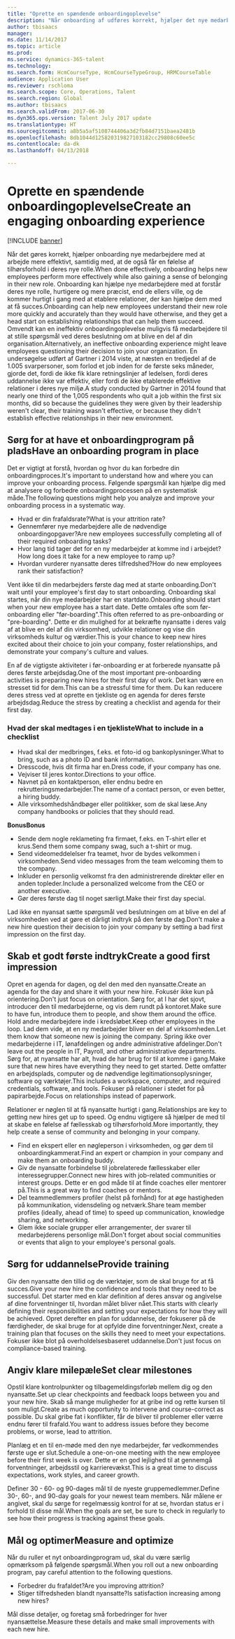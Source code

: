 ```yaml
---
title: "Oprette en spændende onboardingoplevelse"
description: "Når onboarding af udføres korrekt, hjælper det nye medarbejdere med at få en følelse af tilhørsforhold i deres nye organisation."
author: tbisaacs
manager: 
ms.date: 11/14/2017
ms.topic: article
ms.prod: 
ms.service: dynamics-365-talent
ms.technology: 
ms.search.form: HcmCourseType, HcmCourseTypeGroup, HRMCourseTable
audience: Application User
ms.reviewer: rschloma
ms.search.scope: Core, Operations, Talent
ms.search.region: Global
ms.author: tbisaacs
ms.search.validFrom: 2017-06-30
ms.dyn365.ops.version: Talent July 2017 update
ms.translationtype: HT
ms.sourcegitcommit: a8b5a5af5108744406a3d2fb84d7151baea2481b
ms.openlocfilehash: 8db1044d125820319827103182cc29808c60ee5c
ms.contentlocale: da-dk
ms.lasthandoff: 04/13/2018

---
```


# <a name="create-an-engaging-onboarding-experience"></a><span data-ttu-id="7f50a-103">Oprette en spændende onboardingoplevelse</span><span class="sxs-lookup"><span data-stu-id="7f50a-103">Create an engaging onboarding experience</span></span>

[!INCLUDE [banner](includes/banner.md)]

<span data-ttu-id="7f50a-104">Når det gøres korrekt, hjælper onboarding nye medarbejdere med at arbejde mere effektivt, samtidig med, at de også får en følelse af tilhørsforhold i deres nye rolle.</span><span class="sxs-lookup"><span data-stu-id="7f50a-104">When done effectively, onboarding helps new employees perform more effectively while also gaining a sense of belonging in their new role.</span></span> <span data-ttu-id="7f50a-105">Onboarding kan hjælpe nye medarbejdere med at forstår deres nye rolle, hurtigere og mere præcist, end de ellers ville, og de kommer hurtigt i gang med at etablere relationer, der kan hjælpe dem med at få succes.</span><span class="sxs-lookup"><span data-stu-id="7f50a-105">Onboarding can help new employees understand their new role more quickly and accurately than they would have otherwise, and they get a head start on establishing relationships that can help them succeed.</span></span> <span data-ttu-id="7f50a-106">Omvendt kan en ineffektiv onboardingoplevelse muligvis få medarbejdere til at stille spørgsmål ved deres beslutning om at blive en del af din organisation.</span><span class="sxs-lookup"><span data-stu-id="7f50a-106">Alternatively, an ineffective onboarding experience might leave employees questioning their decision to join your organization.</span></span> <span data-ttu-id="7f50a-107">En undersøgelse udført af Gartner i 2014 viste, at næsten en tredjedel af de 1.005 svarpersoner, som forlod et job inden for de første seks måneder, gjorde det, fordi de ikke fik klare retningslinjer af ledelsen, fordi deres uddannelse ikke var effektiv, eller fordi de ikke etablerede effektive relationer i deres nye miljø.</span><span class="sxs-lookup"><span data-stu-id="7f50a-107">A study conducted by Gartner in 2014 found that nearly one third of the 1,005 respondents who quit a job within the first six months, did so because the guidelines they were given by their leadership weren't clear, their training wasn't effective, or because they didn't establish effective relationships in their new environment.</span></span>

## <a name="have-an-onboarding-program-in-place"></a><span data-ttu-id="7f50a-108">Sørg for at have et onboardingprogram på plads</span><span class="sxs-lookup"><span data-stu-id="7f50a-108">Have an onboarding program in place</span></span>
<span data-ttu-id="7f50a-109">Det er vigtigt at forstå, hvordan og hvor du kan forbedre din onboardingproces.</span><span class="sxs-lookup"><span data-stu-id="7f50a-109">It's important to understand how and where you can improve your onboarding process.</span></span> <span data-ttu-id="7f50a-110">Følgende spørgsmål kan hjælpe dig med at analysere og forbedre onboardingprocessen på en systematisk måde.</span><span class="sxs-lookup"><span data-stu-id="7f50a-110">The following questions might help you analyze and improve your onboarding process in a systematic way.</span></span>

- <span data-ttu-id="7f50a-111">Hvad er din frafaldsrate?</span><span class="sxs-lookup"><span data-stu-id="7f50a-111">What is your attrition rate?</span></span>
- <span data-ttu-id="7f50a-112">Gennemfører nye medarbejdere alle de nødvendige onboardingopgaver?</span><span class="sxs-lookup"><span data-stu-id="7f50a-112">Are new employees successfully completing all of their required onboarding tasks?</span></span>
- <span data-ttu-id="7f50a-113">Hvor lang tid tager det for en ny medarbejder at komme ind i arbejdet?</span><span class="sxs-lookup"><span data-stu-id="7f50a-113">How long does it take for a new employee to ramp up?</span></span>
- <span data-ttu-id="7f50a-114">Hvordan vurderer nyansatte deres tilfredshed?</span><span class="sxs-lookup"><span data-stu-id="7f50a-114">How do new employees rank their satisfaction?</span></span>

<span data-ttu-id="7f50a-115">Vent ikke til din medarbejders første dag med at starte onboarding.</span><span class="sxs-lookup"><span data-stu-id="7f50a-115">Don't wait until your employee's first day to start onboarding.</span></span> <span data-ttu-id="7f50a-116">Onboarding skal startes, når din nye medarbejder har en startdato.</span><span class="sxs-lookup"><span data-stu-id="7f50a-116">Onboarding should start when your new employee has a start date.</span></span> <span data-ttu-id="7f50a-117">Dette omtales ofte som før-onboarding eller "før-boarding".</span><span class="sxs-lookup"><span data-stu-id="7f50a-117">This often referred to as pre-onboarding or "pre-boarding".</span></span> <span data-ttu-id="7f50a-118">Dette er din mulighed for at bekræfte nyansatte i deres valg af at blive en del af din virksomhed, udvikle relationer og vise din virksomheds kultur og værdier.</span><span class="sxs-lookup"><span data-stu-id="7f50a-118">This is your chance to keep new hires excited about their choice to join your company, foster relationships, and demonstrate your company's culture and values.</span></span>

<span data-ttu-id="7f50a-119">En af de vigtigste aktiviteter i før-onboarding er at forberede nyansatte på deres første arbejdsdag.</span><span class="sxs-lookup"><span data-stu-id="7f50a-119">One of the most important pre-onboarding activities is preparing new hires for their first day of work.</span></span> <span data-ttu-id="7f50a-120">Det kan være en stresset tid for dem.</span><span class="sxs-lookup"><span data-stu-id="7f50a-120">This can be a stressful time for them.</span></span> <span data-ttu-id="7f50a-121">Du kan reducere deres stress ved at oprette en tjekliste og en agenda for deres første arbejdsdag.</span><span class="sxs-lookup"><span data-stu-id="7f50a-121">Reduce the stress by creating a checklist and agenda for their first day.</span></span>

### <a name="what-to-include-in-a-checklist"></a><span data-ttu-id="7f50a-122">Hvad der skal medtages i en tjekliste</span><span class="sxs-lookup"><span data-stu-id="7f50a-122">What to include in a checklist</span></span>

- <span data-ttu-id="7f50a-123">Hvad skal der medbringes, f.eks. et foto-id og bankoplysninger.</span><span class="sxs-lookup"><span data-stu-id="7f50a-123">What to bring, such as a photo ID and bank information.</span></span>
- <span data-ttu-id="7f50a-124">Dresscode, hvis dit firma har en.</span><span class="sxs-lookup"><span data-stu-id="7f50a-124">Dress code, if your company has one.</span></span>
- <span data-ttu-id="7f50a-125">Vejviser til jeres kontor.</span><span class="sxs-lookup"><span data-stu-id="7f50a-125">Directions to your office.</span></span>
- <span data-ttu-id="7f50a-126">Navnet på en kontaktperson, eller endnu bedre en rekrutteringsmedarbejder.</span><span class="sxs-lookup"><span data-stu-id="7f50a-126">The name of a contact person, or even better, a hiring buddy.</span></span>
- <span data-ttu-id="7f50a-127">Alle virksomhedshåndbøger eller politikker, som de skal læse.</span><span class="sxs-lookup"><span data-stu-id="7f50a-127">Any company handbooks or policies that they should read.</span></span>

<span data-ttu-id="7f50a-128">**Bonus**</span><span class="sxs-lookup"><span data-stu-id="7f50a-128">**Bonus**</span></span>

- <span data-ttu-id="7f50a-129">Sende dem nogle reklameting fra firmaet, f.eks. en T-shirt eller et krus.</span><span class="sxs-lookup"><span data-stu-id="7f50a-129">Send them some company swag, such a t-shirt or mug.</span></span>
- <span data-ttu-id="7f50a-130">Send videomeddelelser fra teamet, hvor de bydes velkommen i virksomheden.</span><span class="sxs-lookup"><span data-stu-id="7f50a-130">Send video messages from the team welcoming them to the company.</span></span>
- <span data-ttu-id="7f50a-131">Inkluder en personlig velkomst fra den administrerende direktør eller en anden topleder.</span><span class="sxs-lookup"><span data-stu-id="7f50a-131">Include a personalized welcome from the CEO or another executive.</span></span>
- <span data-ttu-id="7f50a-132">Gør deres første dag til noget særligt.</span><span class="sxs-lookup"><span data-stu-id="7f50a-132">Make their first day special.</span></span>

<span data-ttu-id="7f50a-133">Lad ikke en nyansat sætte spørgsmål ved beslutningen om at blive en del af virksomheden ved at gøre et dårligt indtryk på den første dag.</span><span class="sxs-lookup"><span data-stu-id="7f50a-133">Don't make a new hire question their decision to join your company by setting a bad first impression on the first day.</span></span>

## <a name="create-a-good-first-impression"></a><span data-ttu-id="7f50a-134">Skab et godt første indtryk</span><span class="sxs-lookup"><span data-stu-id="7f50a-134">Create a good first impression</span></span>

<span data-ttu-id="7f50a-135">Opret en agenda for dagen, og del den med den nyansatte.</span><span class="sxs-lookup"><span data-stu-id="7f50a-135">Create an agenda for the day and share it with your new hire.</span></span> <span data-ttu-id="7f50a-136">Fokusér ikke kun på orientering.</span><span class="sxs-lookup"><span data-stu-id="7f50a-136">Don't just focus on orientation.</span></span> <span data-ttu-id="7f50a-137">Sørg for, at I har det sjovt, introducer den til medarbejderne, og vis dem rundt på kontoret.</span><span class="sxs-lookup"><span data-stu-id="7f50a-137">Make sure to have fun, introduce them to people, and show them around the office.</span></span> <span data-ttu-id="7f50a-138">Hold andre medarbejdere inde i kredsløbet.</span><span class="sxs-lookup"><span data-stu-id="7f50a-138">Keep other employees in the loop.</span></span> <span data-ttu-id="7f50a-139">Lad dem vide, at en ny medarbejder bliver en del af virksomheden.</span><span class="sxs-lookup"><span data-stu-id="7f50a-139">Let them know that someone new is joining the company.</span></span> <span data-ttu-id="7f50a-140">Spring ikke over medarbejderne i IT, lønafdelingen og andre administrative afdelinger.</span><span class="sxs-lookup"><span data-stu-id="7f50a-140">Don't leave out the people in IT, Payroll, and other administrative departments.</span></span> <span data-ttu-id="7f50a-141">Sørg for, at nyansatte har alt, hvad de har brug for til at komme i gang.</span><span class="sxs-lookup"><span data-stu-id="7f50a-141">Make sure that new hires have everything they need to get started.</span></span> <span data-ttu-id="7f50a-142">Dette omfatter en arbejdsplads, computer og de nødvendige legitimationsoplysninger, software og værktøjer.</span><span class="sxs-lookup"><span data-stu-id="7f50a-142">This includes a workspace, computer, and required credentials, software, and tools.</span></span> <span data-ttu-id="7f50a-143">Fokuser på relationer i stedet for på papirarbejde.</span><span class="sxs-lookup"><span data-stu-id="7f50a-143">Focus on relationships instead of paperwork.</span></span>

<span data-ttu-id="7f50a-144">Relationer er nøglen til at få nyansatte hurtigt i gang.</span><span class="sxs-lookup"><span data-stu-id="7f50a-144">Relationships are key to getting new hires get up to speed.</span></span> <span data-ttu-id="7f50a-145">Og endnu vigtigere så hjælper de med til at skabe en følelse af fællesskab og tilhørsforhold.</span><span class="sxs-lookup"><span data-stu-id="7f50a-145">More importantly, they help create a sense of community and belonging in your company.</span></span>

- <span data-ttu-id="7f50a-146">Find en ekspert eller en nøgleperson i virksomheden, og gør dem til onboardingkammerat.</span><span class="sxs-lookup"><span data-stu-id="7f50a-146">Find an expert or champion in your company and make them an onboarding buddy.</span></span>
- <span data-ttu-id="7f50a-147">Giv de nyansatte forbindelse til jobrelaterede fællesskaber eller interessegrupper.</span><span class="sxs-lookup"><span data-stu-id="7f50a-147">Connect new hires with job-related communities or interest groups.</span></span> <span data-ttu-id="7f50a-148">Dette er en god måde til at finde coaches eller mentorer på.</span><span class="sxs-lookup"><span data-stu-id="7f50a-148">This is a great way to find coaches or mentors.</span></span>
- <span data-ttu-id="7f50a-149">Del teammedlemmers profiler (helst på forhånd) for at øge hastigheden på kommunikation, vidensdeling og netværk.</span><span class="sxs-lookup"><span data-stu-id="7f50a-149">Share team member profiles (ideally, ahead of time) to speed up communication, knowledge sharing, and networking.</span></span>
- <span data-ttu-id="7f50a-150">Glem ikke sociale grupper eller arrangementer, der svarer til medarbejderens personlige mål.</span><span class="sxs-lookup"><span data-stu-id="7f50a-150">Don't forget about social communities or events that align to your employee's personal goals.</span></span>

## <a name="provide-training"></a><span data-ttu-id="7f50a-151">Sørg for uddannelse</span><span class="sxs-lookup"><span data-stu-id="7f50a-151">Provide training</span></span>

<span data-ttu-id="7f50a-152">Giv den nyansatte den tillid og de værktøjer, som de skal bruge for at få succes.</span><span class="sxs-lookup"><span data-stu-id="7f50a-152">Give your new hire the confidence and tools that they need to be successful.</span></span> <span data-ttu-id="7f50a-153">Det starter med en klar definition af deres ansvar og angivelse af dine forventninger til, hvordan målet bliver nået.</span><span class="sxs-lookup"><span data-stu-id="7f50a-153">This starts with clearly defining their responsibilities and setting your expectations for how they will be achieved.</span></span> <span data-ttu-id="7f50a-154">Opret derefter en plan for uddannelse, der fokuserer på de færdigheder, de skal bruge for at opfylde dine forventninger.</span><span class="sxs-lookup"><span data-stu-id="7f50a-154">Next, create a training plan that focuses on the skills they need to meet your expectations.</span></span> <span data-ttu-id="7f50a-155">Fokuser ikke blot på overholdelsesbaseret uddannelse.</span><span class="sxs-lookup"><span data-stu-id="7f50a-155">Don't just focus on compliance-based training.</span></span>

## <a name="set-clear-milestones"></a><span data-ttu-id="7f50a-156">Angiv klare milepæle</span><span class="sxs-lookup"><span data-stu-id="7f50a-156">Set clear milestones</span></span>

<span data-ttu-id="7f50a-157">Opstil klare kontrolpunkter og tilbagemeldingsforløb mellem dig og den nyansatte.</span><span class="sxs-lookup"><span data-stu-id="7f50a-157">Set up clear checkpoints and feedback loops between you and your new hire.</span></span> <span data-ttu-id="7f50a-158">Skab så mange muligheder for at gribe ind og rette kursen til som muligt.</span><span class="sxs-lookup"><span data-stu-id="7f50a-158">Create as much opportunity to intervene and course-correct as possible.</span></span> <span data-ttu-id="7f50a-159">Du skal gribe fat i konflikter, får de bliver til problemer eller værre endnu fører til frafald.</span><span class="sxs-lookup"><span data-stu-id="7f50a-159">You want to address issues before they become problems, or worse, lead to attrition.</span></span>

<span data-ttu-id="7f50a-160">Planlæg et en til en-møde med den nye medarbejder, før vedkommendes første uge er slut.</span><span class="sxs-lookup"><span data-stu-id="7f50a-160">Schedule a one-on-one meeting with the new employee before their first week is over.</span></span> <span data-ttu-id="7f50a-161">Dette er en god lejlighed til at gennemgå forventninger, arbejdsstil og karrierevækst.</span><span class="sxs-lookup"><span data-stu-id="7f50a-161">This is a great time to discuss expectations, work styles, and career growth.</span></span>

<span data-ttu-id="7f50a-162">Definer 30 - 60- og 90-dages mål til de nyeste gruppemedlemmer.</span><span class="sxs-lookup"><span data-stu-id="7f50a-162">Define 30-, 60-, and 90-day goals for your newest team members.</span></span> <span data-ttu-id="7f50a-163">Når målene er angivet, skal du sørge for regelmæssig kontrol for at se, hvordan status er i forhold til disse mål.</span><span class="sxs-lookup"><span data-stu-id="7f50a-163">When the goals are set, be sure to check in regularly to see how their progress is tracking against these goals.</span></span>

## <a name="measure-and-optimize"></a><span data-ttu-id="7f50a-164">Mål og optimer</span><span class="sxs-lookup"><span data-stu-id="7f50a-164">Measure and optimize</span></span>

<span data-ttu-id="7f50a-165">Når du ruller et nyt onboardingprogram ud, skal du være særlig opmærksom på følgende spørgsmål.</span><span class="sxs-lookup"><span data-stu-id="7f50a-165">When you roll out a new onboarding program, pay careful attention to the following questions.</span></span> 

- <span data-ttu-id="7f50a-166">Forbedrer du frafaldet?</span><span class="sxs-lookup"><span data-stu-id="7f50a-166">Are you improving attrition?</span></span>
- <span data-ttu-id="7f50a-167">Stiger tilfredsheden blandt nyansatte?</span><span class="sxs-lookup"><span data-stu-id="7f50a-167">Is satisfaction increasing among new hires?</span></span> 

<span data-ttu-id="7f50a-168">Mål disse detaljer, og foretag små forbedringer for hver nyansættelse.</span><span class="sxs-lookup"><span data-stu-id="7f50a-168">Measure these details and make small improvements with each new hire.</span></span>



